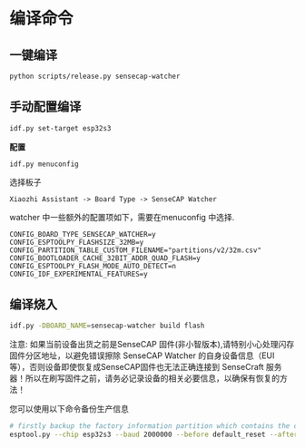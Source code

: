 # 编译命令

## 一键编译

```bash
python scripts/release.py sensecap-watcher
```

## 手动配置编译

```bash
idf.py set-target esp32s3
```

**配置**

```bash
idf.py menuconfig
```

选择板子

```
Xiaozhi Assistant -> Board Type -> SenseCAP Watcher
```

watcher 中一些额外的配置项如下，需要在menuconfig 中选择.

```
CONFIG_BOARD_TYPE_SENSECAP_WATCHER=y
CONFIG_ESPTOOLPY_FLASHSIZE_32MB=y
CONFIG_PARTITION_TABLE_CUSTOM_FILENAME="partitions/v2/32m.csv"
CONFIG_BOOTLOADER_CACHE_32BIT_ADDR_QUAD_FLASH=y
CONFIG_ESPTOOLPY_FLASH_MODE_AUTO_DETECT=n
CONFIG_IDF_EXPERIMENTAL_FEATURES=y
```

## 编译烧入

```bash
idf.py -DBOARD_NAME=sensecap-watcher build flash
```

注意: 如果当前设备出货之前是SenseCAP 固件(非小智版本),请特别小心处理闪存固件分区地址，以避免错误擦除 SenseCAP Watcher 的自身设备信息（EUI 等），否则设备即使恢复成SenseCAP固件也无法正确连接到 SenseCraft 服务器！所以在刷写固件之前，请务必记录设备的相关必要信息，以确保有恢复的方法！

您可以使用以下命令备份生产信息

```bash
# firstly backup the factory information partition which contains the credentials for connecting the SenseCraft server
esptool.py --chip esp32s3 --baud 2000000 --before default_reset --after hard_reset --no-stub read_flash 0x9000 204800 nvsfactory.bin

```